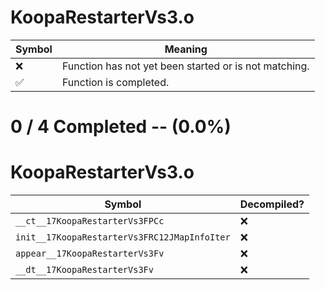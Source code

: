 # KoopaRestarterVs3.o
| Symbol | Meaning 
| ------------- | ------------- 
| :x: | Function has not yet been started or is not matching. 
| :white_check_mark: | Function is completed. 


# 0 / 4 Completed -- (0.0%)
# KoopaRestarterVs3.o
| Symbol | Decompiled? |
| ------------- | ------------- |
| `__ct__17KoopaRestarterVs3FPCc` | :x: |
| `init__17KoopaRestarterVs3FRC12JMapInfoIter` | :x: |
| `appear__17KoopaRestarterVs3Fv` | :x: |
| `__dt__17KoopaRestarterVs3Fv` | :x: |
